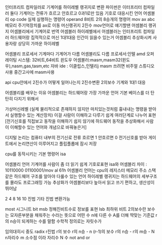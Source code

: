인터프리트 컴파일러로 기계어를 하이레벨 랭귀지로 변환
파이썬은 이터프리터 컴파일러 둘다
기계어는 전류가 흐르고 안흐르고 0과1로만 있음
기호로 대응시킨 언어 어셈블리
op code 실제 실행하는 명령어 operand
8비트 2의 8승개의 명령어
mov ax abc
메모리 주기억장치를 ax로 이동
머신랭귀지 2진수 mov언어로 얘기할땐 어셈블리 랭귀지
어셈블리에서 기계어로 번역 어셈블러
하이레벨에서 어셈블러는 인터프리트 컴파일러
하드웨어랑 집적적으로 머신
1대1대응 인간이 읽을수 있는거 어셈블리
추상화시켜 사용자랑 상당히 가까운 하이레벨

어셈블리 프로세서 
기계마다 기계어가 다름 어셈블리도 다름
프로세서:인텔 amd
오퍼레이팅 시스템: 32비트,64비트 윈도우
어셈블러:masm,masm32(윈도우),nasm,gas,tasm,etc
자바 ide : 이클립스,인텔리j
masm 쓰려면 비주얼 스튜디오 사용
중간고사에 masm사용

api
cpu안에서 2진수가 어떻게 일어나는지 2진수변환 2의보수
기계와 1대1 대응

어셈블리를 배우는 이유
어셈블리는 하드웨어랑 가장 가까운 언어
기본 베이스를 더 탄탄히 다지기 위해서


가상머신레벨 (실제 물리적으로 존재하지 않지만 마치있는것처럼 흉내내는 명령을 받아서 실행할수 있는 계산장치)
이걸 사람이 이해하고 다루기 쉽게 여러단계로 나누어 표현
[전기신호를 직접보고 동작을 이해하기 쉽지 않기에
하드웨어 동작을 추상화해서 사람이 이해할수 있는 언어와 개념으로 바꿔놓은거]

디지털 논리는 컴퓨터 내부의 전기신로 전류 흐르면 1 안흐르면 0 전기신호를 받아 게이트에서 논리연산이 이루어지고 플립플롭에 잠시 저장

cpu를 동작시키는 기본 명령어 isa

어셈블리 언어 기계어를 사람이 좀 더 읽기 쉽게 기호로표현
isa와 어셈블리  차이 : 10110000 01100001/mov al 61h
어셈블리 언어는 cpu의 레지스터 메모리 주소 스택 같은 하드웨어 구조를 알아야 다룰수 있는 언어
하이레벨 랭귀지는 하드웨어의 세부구조를 몰라도 프로그래밍 가능 추상화가 어셈블리보다 높아서 읽고 쓰기 편하고, 생산성이 뛰어남

2 4 8 16 10 진법 기타 진법 변환가능

most 시그니트 bit msb 정해진비트수로 정보를 표현
lsb 최하위 비트
2의보수란
보수는 모자른부분을 채워주는 수라는 뜻으로 어떤 수 n에 다른 수 A를 더해 딱맞는 기준값 r의 n승이 되게하는 수를 말함 수학적 정의로는 자릿수가 

임의대히시 중도
radix r진법  r의 보수     r의 n승 - n
		(r-1)의 보수 r의 n승 - r의 m승 - N
n자리수 m 소수점 이라 자리수 N 수
not and or
